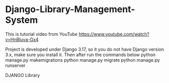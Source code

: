 # Django-Library-Management-System
This is tutorial video from YouTube https://www.youtube.com/watch?v=HnBluva-Gx4


Project is developed under Django 3.17, so it you do not have Django version 3.x, make sure you install it. Then after run the commands below
python manage.py makemigrations
python manage.py migrate
python manage.py runserver



DJANGO Library
